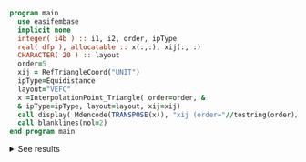 ```fortran
program main
  use easifembase
  implicit none
  integer( i4b ) :: i1, i2, order, ipType
  real( dfp ), allocatable :: x(:,:), xij(:, :)
  CHARACTER( 20 ) :: layout
  order=5
  xij = RefTriangleCoord("UNIT")
  ipType=Equidistance
  layout="VEFC"
  x =InterpolationPoint_Triangle( order=order, &
  & ipType=ipType, layout=layout, xij=xij)
  call display( Mdencode(TRANSPOSE(x)), "xij (order="//tostring(order)//")=" )
  call blanklines(nol=2)
end program main
```

<details>
<summary>See results</summary>
<div>

xij (order=5)=

|     |     |
| --- | --- |
| 0   | 0   |
| 1   | 0   |
| 0   | 1   |
| 0.2 | 0   |
| 0.4 | 0   |
| 0.6 | 0   |
| 0.8 | 0   |
| 0.8 | 0.2 |
| 0.6 | 0.4 |
| 0.4 | 0.6 |
| 0.2 | 0.8 |
| 0   | 0.8 |
| 0   | 0.6 |
| 0   | 0.4 |
| 0   | 0.2 |
| 0.2 | 0.2 |
| 0.6 | 0.2 |
| 0.2 | 0.6 |
| 0.4 | 0.2 |
| 0.4 | 0.4 |
| 0.2 | 0.4 |

</div>
</details>
